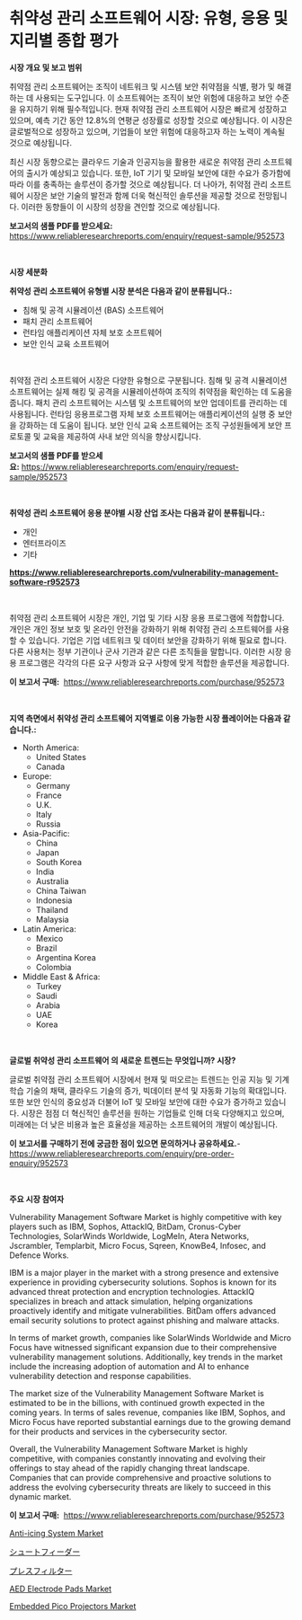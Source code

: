<p><h1>취약성 관리 소프트웨어 시장: 유형, 응용 및 지리별 종합 평가</h1></p><p><strong>시장 개요 및 보고 범위</strong></p>
<p><p>취약점 관리 소프트웨어는 조직이 네트워크 및 시스템 보안 취약점을 식별, 평가 및 해결하는 데 사용되는 도구입니다. 이 소프트웨어는 조직이 보안 위험에 대응하고 보안 수준을 유지하기 위해 필수적입니다. 현재 취약점 관리 소프트웨어 시장은 빠르게 성장하고 있으며, 예측 기간 동안 12.8%의 연평균 성장률로 성장할 것으로 예상됩니다. 이 시장은 글로벌적으로 성장하고 있으며, 기업들이 보안 위험에 대응하고자 하는 노력이 계속될 것으로 예상됩니다.</p><p>최신 시장 동향으로는 클라우드 기술과 인공지능을 활용한 새로운 취약점 관리 소프트웨어의 출시가 예상되고 있습니다. 또한, IoT 기기 및 모바일 보안에 대한 수요가 증가함에 따라 이를 충족하는 솔루션이 증가할 것으로 예상됩니다. 더 나아가, 취약점 관리 소프트웨어 시장은 보안 기술의 발전과 함께 더욱 혁신적인 솔루션을 제공할 것으로 전망됩니다. 이러한 동향들이 이 시장의 성장을 견인할 것으로 예상됩니다.</p></p>
<p><strong>보고서의 샘플 PDF를 받으세요:</strong> <a href="https://www.reliableresearchreports.com/enquiry/request-sample/952573">https://www.reliableresearchreports.com/enquiry/request-sample/952573</a></p>
<p>&nbsp;</p>
<p><strong>시장 세분화</strong></p>
<p><strong>취약성 관리 소프트웨어 유형별 시장 분석은 다음과 같이 분류됩니다.:</strong></p>
<p><ul><li>침해 및 공격 시뮬레이션 (BAS) 소프트웨어</li><li>패치 관리 소프트웨어</li><li>런타임 애플리케이션 자체 보호 소프트웨어</li><li>보안 인식 교육 소프트웨어</li></ul></p>
<p>&nbsp;</p>
<p><p>취약점 관리 소프트웨어 시장은 다양한 유형으로 구분됩니다. 침해 및 공격 시뮬레이션 소프트웨어는 실제 해킹 및 공격을 시뮬레이션하여 조직의 취약점을 확인하는 데 도움을 줍니다. 패치 관리 소프트웨어는 시스템 및 소프트웨어의 보안 업데이트를 관리하는 데 사용됩니다. 런타임 응용프로그램 자체 보호 소프트웨어는 애플리케이션의 실행 중 보안을 강화하는 데 도움이 됩니다. 보안 인식 교육 소프트웨어는 조직 구성원들에게 보안 프로토콜 및 교육을 제공하여 사내 보안 의식을 향상시킵니다.</p></p>
<p><strong>보고서의 샘플 PDF를 받으세요:</strong>&nbsp;<a href="https://www.reliableresearchreports.com/enquiry/request-sample/952573">https://www.reliableresearchreports.com/enquiry/request-sample/952573</a></p>
<p>&nbsp;</p>
<p><strong> 취약성 관리 소프트웨어 응용 분야별 시장 산업 조사는 다음과 같이 분류됩니다.:</strong></p>
<p><ul><li>개인</li><li>엔터프라이즈</li><li>기타</li></ul></p>
<p><strong><a href="https://www.reliableresearchreports.com/vulnerability-management-software-r952573">https://www.reliableresearchreports.com/vulnerability-management-software-r952573</a></strong></p>
<p>&nbsp;</p>
<p><p>취약점 관리 소프트웨어 시장은 개인, 기업 및 기타 시장 응용 프로그램에 적합합니다. 개인은 개인 정보 보호 및 온라인 안전을 강화하기 위해 취약점 관리 소프트웨어를 사용할 수 있습니다. 기업은 기업 네트워크 및 데이터 보안을 강화하기 위해 필요로 합니다. 다른 사용처는 정부 기관이나 군사 기관과 같은 다른 조직들을 말합니다. 이러한 시장 응용 프로그램은 각각의 다른 요구 사항과 요구 사항에 맞게 적합한 솔루션을 제공합니다.</p></p>
<p><strong>이 보고서 구매:</strong>&nbsp; <a href="https://www.reliableresearchreports.com/purchase/952573">https://www.reliableresearchreports.com/purchase/952573</a></p>
<p>&nbsp;</p>
<p><strong>지역 측면에서 취약성 관리 소프트웨어 지역별로 이용 가능한 시장 플레이어는 다음과 같습니다.:</strong></p>
<p><ul>
    <li>
        North America:
        <ul>
            <li>United States</li>
            <li>Canada</li>
        </ul>
    </li>
    <li>
        Europe:
        <ul>
            <li>Germany</li>
            <li>France</li>
            <li>U.K.</li>
            <li>Italy</li>
            <li>Russia</li>
        </ul>
    </li>
    <li>
        Asia-Pacific:
        <ul>
            <li>China</li>
            <li>Japan</li>
            <li>South Korea</li>
            <li>India</li>
            <li>Australia</li>
            <li>China Taiwan</li>
            <li>Indonesia</li>
            <li>Thailand</li>
            <li>Malaysia</li>
        </ul>
    </li>
    <li>
        Latin America:
        <ul>
            <li>Mexico</li>
            <li>Brazil</li>
            <li>Argentina Korea</li>
            <li>Colombia</li>
        </ul>
    </li>
    <li>
        Middle East & Africa:
        <ul>
            <li>Turkey</li>
            <li>Saudi</li>
            <li>Arabia</li>
            <li>UAE</li>
            <li>Korea</li>
        </ul>
    </li>
    </ul></p>
<p>&nbsp;</p>
<p><strong>글로벌 취약성 관리 소프트웨어 의 새로운 트렌드는 무엇입니까? 시장?</strong></p>
<p><p>글로벌 취약점 관리 소프트웨어 시장에서 현재 및 떠오르는 트렌드는 인공 지능 및 기계 학습 기술의 채택, 클라우드 기술의 증가, 빅데이터 분석 및 자동화 기능의 확대입니다. 또한 보안 인식의 중요성과 더불어 IoT 및 모바일 보안에 대한 수요가 증가하고 있습니다. 시장은 점점 더 혁신적인 솔루션을 원하는 기업들로 인해 더욱 다양해지고 있으며, 미래에는 더 낮은 비용과 높은 효율성을 제공하는 소프트웨어의 개발이 예상됩니다.</p></p>
<p><strong>이 보고서를 구매하기 전에 궁금한 점이 있으면 문의하거나 공유하세요.</strong>- <a href="https://www.reliableresearchreports.com/enquiry/pre-order-enquiry/952573">https://www.reliableresearchreports.com/enquiry/pre-order-enquiry/952573</a></p>
<p>&nbsp;</p>
<p><strong>주요 시장 참여자</strong></p>
<p><p>Vulnerability Management Software Market is highly competitive with key players such as IBM, Sophos, AttackIQ, BitDam, Cronus-Cyber Technologies, SolarWinds Worldwide, LogMeIn, Atera Networks, Jscrambler, Templarbit, Micro Focus, Sqreen, KnowBe4, Infosec, and Defence Works. </p><p>IBM is a major player in the market with a strong presence and extensive experience in providing cybersecurity solutions. Sophos is known for its advanced threat protection and encryption technologies. AttackIQ specializes in breach and attack simulation, helping organizations proactively identify and mitigate vulnerabilities. BitDam offers advanced email security solutions to protect against phishing and malware attacks.</p><p>In terms of market growth, companies like SolarWinds Worldwide and Micro Focus have witnessed significant expansion due to their comprehensive vulnerability management solutions. Additionally, key trends in the market include the increasing adoption of automation and AI to enhance vulnerability detection and response capabilities.</p><p>The market size of the Vulnerability Management Software Market is estimated to be in the billions, with continued growth expected in the coming years. In terms of sales revenue, companies like IBM, Sophos, and Micro Focus have reported substantial earnings due to the growing demand for their products and services in the cybersecurity sector.</p><p>Overall, the Vulnerability Management Software Market is highly competitive, with companies constantly innovating and evolving their offerings to stay ahead of the rapidly changing threat landscape. Companies that can provide comprehensive and proactive solutions to address the evolving cybersecurity threats are likely to succeed in this dynamic market.</p></p>
<p><strong>이 보고서 구매:</strong>&nbsp;&nbsp;<a href="https://www.reliableresearchreports.com/purchase/952573">https://www.reliableresearchreports.com/purchase/952573</a></p>
<p><p><a href="https://www.linkedin.com/pulse/anti-icing-system-market-share-amp-new-trends-analysis-report-8173f?trackingId=fYUojZcF3%2BzLHJLBTY9eYw%3D%3D">Anti-icing System Market</a></p><p><a href="https://github.com/JoanaNitzsche/Market-Research-Report-List-1/blob/main/563573076111.md">シュートフィーダー</a></p><p><a href="https://github.com/VernieBarton2023/Market-Research-Report-List-1/blob/main/744322076110.md">プレスフィルター</a></p><p><a href="https://www.linkedin.com/pulse/aed-electrode-pads-market-size-2024-2031-global-industrial-bpxff?trackingId=lxHCTwTqrr9dza1M2vq6GA%3D%3D">AED Electrode Pads Market</a></p><p><a href="https://github.com/nathandecarvalho/Market-Research-Report-List-3/blob/main/embedded-pico-projectors-market.md">Embedded Pico Projectors Market</a></p></p>